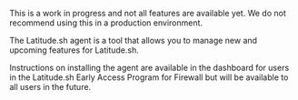 <Alert>This is a work in progress and not all features are available yet. We do not recommend using this in a production environment.</Alert>

The Latitude.sh agent is a tool that allows you to manage new and upcoming features for Latitude.sh.

Instructions on installing the agent are available in the dashboard for users in the Latitude.sh Early Access Program for Firewall but will be available to all users in the future.